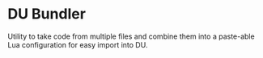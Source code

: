 # DU Bundler

Utility to take code from multiple files and combine them into a paste-able Lua configuration for easy import into DU.
